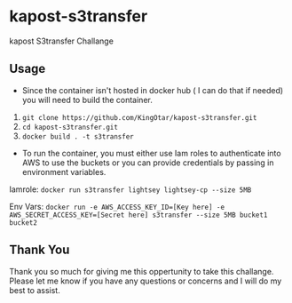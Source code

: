 # kapost-s3transfer
kapost S3transfer Challange


## Usage
- Since the container isn't hosted in docker hub ( I can do that if needed) you will need to build the container.
1. `git clone https://github.com/KingOtar/kapost-s3transfer.git`
2. `cd kapost-s3transfer.git`
3. `docker build . -t s3transfer`

- To run the container, you must either use Iam roles to authenticate into AWS to use the buckets or you can provide credentials by passing in environment variables.

 Iamrole: `docker run s3transfer lightsey lightsey-cp --size 5MB`
 
 Env Vars: `docker run -e AWS_ACCESS_KEY_ID=[Key here] -e AWS_SECRET_ACCESS_KEY=[Secret here] s3transfer --size 5MB bucket1 bucket2`


## Thank You
Thank you so much for giving me this oppertunity to take this challange. Please let me know if you have any questions or concerns and I will do my best to assist.


